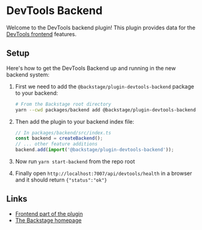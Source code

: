 # DevTools Backend

Welcome to the DevTools backend plugin! This plugin provides data for the [DevTools frontend](../devtools/) features.

## Setup

Here's how to get the DevTools Backend up and running in the new backend system:

1. First we need to add the `@backstage/plugin-devtools-backend` package to your backend:

   ```sh
   # From the Backstage root directory
   yarn --cwd packages/backend add @backstage/plugin-devtools-backend
   ```

2. Then add the plugin to your backend index file:

   ```ts
   // In packages/backend/src/index.ts
   const backend = createBackend();
   // ... other feature additions
   backend.add(import('@backstage/plugin-devtools-backend'));
   ```

3. Now run `yarn start-backend` from the repo root
4. Finally open `http://localhost:7007/api/devtools/health` in a browser and it should return `{"status":"ok"}`

## Links

- [Frontend part of the plugin](https://github.com/backstage/backstage/tree/master/plugins/devtools)
- [The Backstage homepage](https://backstage.io)
